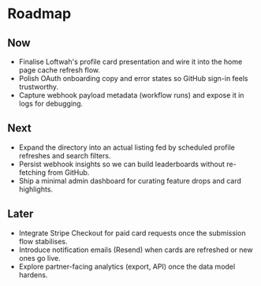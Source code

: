 # Roadmap

## Now

- Finalise Loftwah's profile card presentation and wire it into the home page cache refresh flow.
- Polish OAuth onboarding copy and error states so GitHub sign-in feels trustworthy.
- Capture webhook payload metadata (workflow runs) and expose it in logs for debugging.

## Next

- Expand the directory into an actual listing fed by scheduled profile refreshes and search filters.
- Persist webhook insights so we can build leaderboards without re-fetching from GitHub.
- Ship a minimal admin dashboard for curating feature drops and card highlights.

## Later

- Integrate Stripe Checkout for paid card requests once the submission flow stabilises.
- Introduce notification emails (Resend) when cards are refreshed or new ones go live.
- Explore partner-facing analytics (export, API) once the data model hardens.
